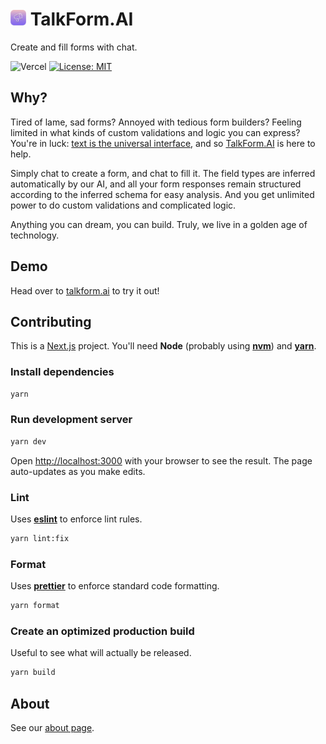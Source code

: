 # <img src="./public/talkform.png" alt="Talkform Icon" width="25"> TalkForm.AI

Create and fill forms with chat.

![Vercel](https://img.shields.io/github/deployments/nsbradford/TalkFormAI/production?logo=vercel&label=Vercel%20deployment) [![License: MIT](https://img.shields.io/badge/License-MIT-yellow.svg)](https://opensource.org/licenses/MIT)

## Why?
Tired of lame, sad forms? Annoyed with tedious form builders? Feeling limited in what kinds of custom validations and logic you can express? You're in luck: [text is the universal interface](https://scale.com/blog/text-universal-interface), and so [TalkForm.AI](https://www.talkform.ai/) is here to help.

Simply chat to create a form, and chat to fill it. The field types are inferred automatically by our AI, and all your form responses remain structured according to the inferred schema for easy analysis. And you get unlimited power to do custom validations and complicated logic.

Anything you can dream, you can build. Truly, we live in a golden age of technology.

## Demo
Head over to [talkform.ai](https://www.talkform.ai/) to try it out!

## Contributing
This is a [Next.js](https://nextjs.org/) project. You'll need **Node** (probably using **[nvm](https://github.com/nvm-sh/nvm)**) and **[yarn](https://yarnpkg.com/)**.

### Install dependencies
```bash
yarn
```

### Run development server
```bash
yarn dev
```
Open [http://localhost:3000](http://localhost:3000) with your browser to see the result. The page auto-updates as you make edits.

### Lint
Uses **[eslint](https://eslint.org/)** to enforce lint rules.
```bash
yarn lint:fix
```


### Format
Uses **[prettier](https://prettier.io/)** to enforce standard code formatting.
```bash
yarn format
```

### Create an optimized production build
Useful to see what will actually be released.
```bash
yarn build
```

## About
See our [about page](https://www.talkform.ai/about).
